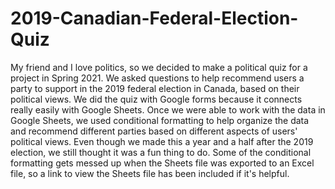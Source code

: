 # 2019-Canadian-Federal-Election-Quiz
My friend and I love politics, so we decided to make a political quiz for a project in Spring 2021. We asked questions to help recommend users a party to support in the 2019 federal election in Canada, based on their political views. We did the quiz with Google forms because it connects really easily with Google Sheets. Once we were able to work with the data in Google Sheets, we used conditional formatting to help organize the data and recommend different parties based on different aspects of users' political views. Even though we made this a year and a half after the 2019 election, we still thought it was a fun thing to do. Some of the conditional formatting gets messed up when the Sheets file was exported to an Excel file, so a link to view the Sheets file has been included if it's helpful.   
